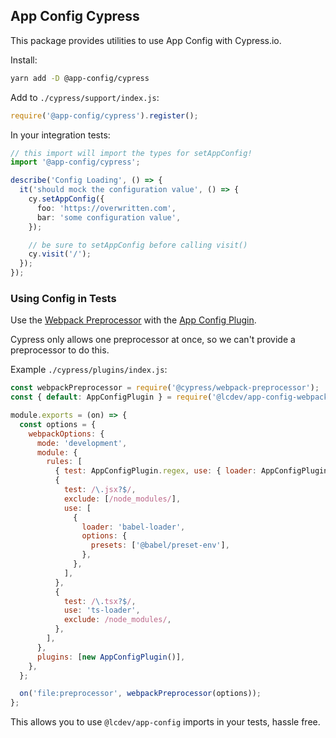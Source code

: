 ## App Config Cypress

This package provides utilities to use App Config with Cypress.io.

Install:

```sh
yarn add -D @app-config/cypress
```

Add to `./cypress/support/index.js`:

```javascript
require('@app-config/cypress').register();
```

In your integration tests:

```typescript
// this import will import the types for setAppConfig!
import '@app-config/cypress';

describe('Config Loading', () => {
  it('should mock the configuration value', () => {
    cy.setAppConfig({
      foo: 'https://overwritten.com',
      bar: 'some configuration value',
    });

    // be sure to setAppConfig before calling visit()
    cy.visit('/');
  });
});
```

### Using Config in Tests

Use the [Webpack Preprocessor](https://github.com/cypress-io/cypress/blob/master/npm/webpack-preprocessor/README.md) with the [App Config Plugin](https://app-config.dev/guide/webpack/).

Cypress only allows one preprocessor at once, so we can't provide a preprocessor to do this.

Example `./cypress/plugins/index.js`:

```javascript
const webpackPreprocessor = require('@cypress/webpack-preprocessor');
const { default: AppConfigPlugin } = require('@lcdev/app-config-webpack-plugin');

module.exports = (on) => {
  const options = {
    webpackOptions: {
      mode: 'development',
      module: {
        rules: [
          { test: AppConfigPlugin.regex, use: { loader: AppConfigPlugin.loader } },
          {
            test: /\.jsx?$/,
            exclude: [/node_modules/],
            use: [
              {
                loader: 'babel-loader',
                options: {
                  presets: ['@babel/preset-env'],
                },
              },
            ],
          },
          {
            test: /\.tsx?$/,
            use: 'ts-loader',
            exclude: /node_modules/,
          },
        ],
      },
      plugins: [new AppConfigPlugin()],
    },
  };

  on('file:preprocessor', webpackPreprocessor(options));
};
```

This allows you to use `@lcdev/app-config` imports in your tests, hassle free.